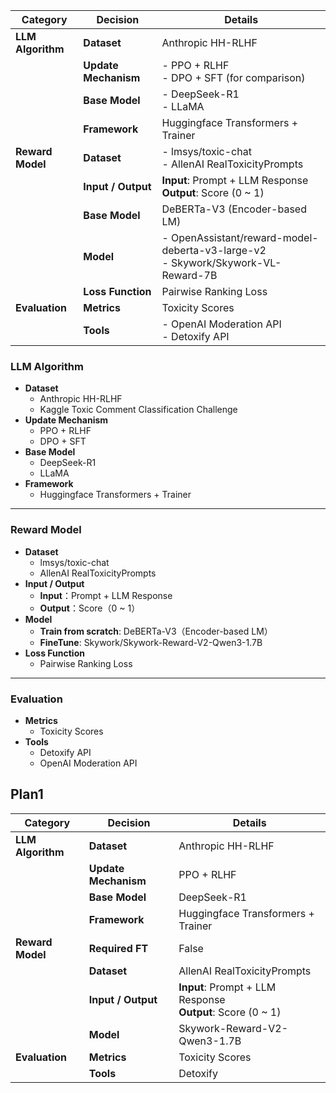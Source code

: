 | **Category**      | **Decision**         | **Details**                                                      |
| ----------------- | -------------------- | ---------------------------------------------------------------- |
| **LLM Algorithm** | **Dataset** | Anthropic HH-RLHF                   |
|                   | **Update Mechanism**            |  - PPO + RLHF <br> - DPO + SFT (for comparison)                    |
|                   | **Base Model**       | - DeepSeek-R1 <br> - LLaMA                                       |
|                   | **Framework**        | Huggingface Transformers + Trainer                               |
| **Reward Model**  | **Dataset**          | - lmsys/toxic-chat <br> - AllenAI RealToxicityPrompts           |
|                   | **Input / Output**   | **Input**: Prompt + LLM Response <br> **Output**: Score (0 \~ 1) |
|                   | **Base Model**       | DeBERTa-V3 (Encoder-based LM)                                    |
|                   | **Model**       | - OpenAssistant/reward-model-deberta-v3-large-v2     <br> - Skywork/Skywork-VL-Reward-7B                               |
|                   | **Loss Function**    | Pairwise Ranking Loss                                            |
| **Evaluation**    | **Metrics**          | Toxicity Scores                                                  |
|                   | **Tools**            | - OpenAI Moderation API <br> - Detoxify API                      |

### **LLM Algorithm**

* **Dataset**
    * Anthropic HH-RLHF
    * Kaggle Toxic Comment Classification Challenge
* **Update Mechanism**
  * PPO + RLHF
  * DPO + SFT
* **Base Model**
  * DeepSeek-R1
  * LLaMA
* **Framework**
    * Huggingface Transformers + Trainer

---

### **Reward Model**

* **Dataset**
  * lmsys/toxic-chat
  * AllenAI RealToxicityPrompts
* **Input / Output**
  * **Input**：Prompt + LLM Response
  * **Output**：Score（0 \~ 1）
* **Model**
    * **Train from scratch**: DeBERTa-V3（Encoder-based LM）
    * **FineTune**: Skywork/Skywork-Reward-V2-Qwen3-1.7B
* **Loss Function**
    * Pairwise Ranking Loss

---

### **Evaluation**

* **Metrics**
  * Toxicity Scores
* **Tools**
  * Detoxify API
  * OpenAI Moderation API

## Plan1

| **Category**      | **Decision**         | **Details**                                                      |
| ----------------- | -------------------- | ---------------------------------------------------------------- |
| **LLM Algorithm** | **Dataset** | Anthropic HH-RLHF                   |
|                   | **Update Mechanism**            |  PPO + RLHF                |
|                   | **Base Model**       | DeepSeek-R1            |
|                   | **Framework**        | Huggingface Transformers + Trainer                               |
| **Reward Model**  | **Required FT**          | False          |
|| **Dataset**          | AllenAI RealToxicityPrompts           |
|                   | **Input / Output**   | **Input**: Prompt + LLM Response <br> **Output**: Score (0 \~ 1) |
|                   | **Model**       |Skywork-Reward-V2-Qwen3-1.7B                                    |
| **Evaluation**    | **Metrics**          | Toxicity Scores                                                  |
|                   | **Tools**            | Detoxify                  |